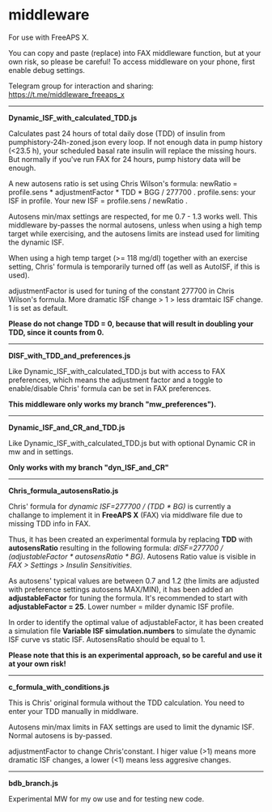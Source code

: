# middleware
For use with FreeAPS X.

You can copy and paste (replace) into FAX middleware function, but at your own risk, so please be careful!
To access middleware on your phone, first enable debug settings.

Telegram group for interaction and sharing:
https://t.me/middleware_freeaps_x


---------------------------------------
<B>Dynamic_ISF_with_calculated_TDD.js </B>

Calculates past 24 hours of total daily dose (TDD) of insulin from pumphistory-24h-zoned.json every loop. If not enough data in pump history (<23.5 h), your scheduled basal rate insulin will replace the missing hours. But normally if you've run FAX for 24 hours, pump history data will be enough.

A new autosens ratio is set using Chris Wilson's formula: newRatio = profile.sens * adjustmentFactor * TDD * BGG / 277700 .
profile.sens: your ISF in profile.
Your new ISF = profile.sens / newRatio .

Autosens min/max settings are respected, for me 0.7 - 1.3 works well. This middleware by-passes the normal autosens, unless when using a high temp target while exercising, and the autosens limits are instead used for limiting the dynamic ISF. 

When using a high temp target (>= 118 mg/dl) together with an exercise setting, Chris' formula is temporarily turned off (as well as AutoISF, if this is used). 

adjustmentFactor is used for tuning of the constant 277700 in Chris Wilson's formula. More  dramatic ISF change > 1 > less dramtaic ISF change. 1 is set as default. 

<B>Please do not change TDD = 0, because that will result in doubling your TDD, since it counts from 0. </B>


---------------------------------------                                                                                                           
<B>DISF_with_TDD_and_preferences.js </B>

Like Dynamic_ISF_with_calculated_TDD.js but with access to FAX preferences, which means the adjustment factor and a toggle to enable/disable Chris' formula can be set in FAX preferences.
  
<B>This middleware only works my branch "mw_preferences"). </B>
  
---------------------------------------
<B>Dynamic_ISF_and_CR_and_TDD.js </B>

Like Dynamic_ISF_with_calculated_TDD.js but with optional Dynamic CR in mw and in settings. 

<B>Only works with my branch "dyn_ISF_and_CR" </B>
  
--------------------------------------- 
<B>Chris_formula_autosensRatio.js </B>

Chris' formula for <I>dynamic ISF=277700 / (TDD * BG)</I> is currently a challange to implement it in <B>FreeAPS X</B> (FAX) via middlware file due to missing TDD info in FAX.

Thus, it has been created an experimental formula by replacing <B>TDD</B> with <B>autosensRatio</B> resulting in the following formula: <I>dISF=277700 / (adjustableFactor * autosensRatio * BG)</I>. Autosens Ratio value is visible in <I>FAX > Settings > Insulin Sensitivities</I>. 

As autosens' typical values are between 0.7 and 1.2 (the limits are adjusted with preference settings autosens MAX/MIN), it has been added an <B>adjustableFactor</B> for tuning the formula. It's recommended to start with <B>adjustableFactor = 25</B>. Lower number = milder dynamic ISF profile.

In order to identify the optimal value of adjustableFactor, it has been created a simulation file <B>Variable ISF simulation.numbers</B> to simulate the dynamic ISF curve vs static ISF. AutosensRatio should be equal to 1. 

<B>Please note that this is an experimental approach, so be careful and use it at your own risk!</B>

---------------------------------------
<B>c_formula_with_conditions.js </B> 
  
 This is Chris' original formula without the TDD calculation. You need to enter your TDD manually in middlware. 
  
 Autosens min/max limits in FAX settings are used to limit the dynamic ISF. Normal autosens is by-passed.
 
 adjustmentFactor to change Chris'constant. I higer value (>1) means more dramatic ISF changes, a lower (<1) means less aggresive changes. 
                                                                                                             
---------------------------------------
<B>bdb_branch.js </B> 
 
 Experimental MW for my ow use and for testing new code. 
